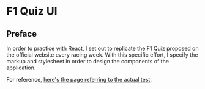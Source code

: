 # F1 Quiz UI

## Preface

In order to practice with React, I set out to replicate the F1 Quiz proposed on the official website every racing week. With this specific effort, I specify the markup and stylesheet in order to design the components of the application.

For reference, [here's the page referring to the actual test](https://www.formula1.com/en/latest/article.quiz-put-your-chinese-grand-prix-knowledge-to-the-test-2019.dUcW90JWJSAw9xhf75LSJ.html).

